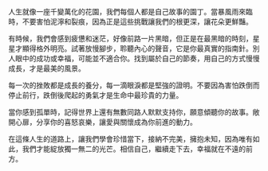 人生就像一座千變萬化的花園，我們每個人都是自己故事的園丁。當暴風雨來臨時，不要害怕泥濘和裂痕，因為正是這些挑戰讓我們的根更深，讓花朵更鮮豔。

有時候，我們會感到疲憊和迷茫，好像前路一片黑暗，但正是在最黑暗的時刻，星星才顯得格外明亮。試著放慢腳步，聆聽內心的聲音，它是你最真實的指南針。別人眼中的成功或幸福，可能並不適合你。找到屬於自己的節奏，用自己的方式慢慢成長，才是最美的風景。

每一次的挫敗都是成長的養分，每一滴眼淚都是堅強的證明。不要因為害怕跌倒而停止前行，跌倒後爬起的勇氣才是生命中最珍貴的力量。

當你感到孤單時，記得世界上還有無數同路人默默支持你，願意傾聽你的故事。敞開心扉，分享你的喜怒哀樂，讓愛與關懷成為你前進的動力。

在這條人生的道路上，讓我們學會珍惜當下，接納不完美，擁抱未知，因為唯有如此，我們才能綻放獨一無二的光芒。相信自己，繼續走下去，幸福就在不遠的前方。